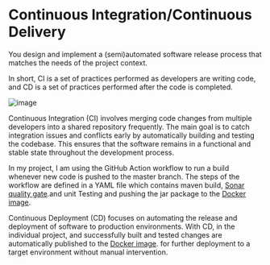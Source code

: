 # Continuous Integration/Continuous Delivery

You design and implement a (semi)automated software release process that matches the needs of the project context.


In short, CI is a set of practices performed as developers are writing code, and CD is a set of practices performed after the code is completed.

![image](https://github.com/SoleilUmwiza92/PortfolioS3/assets/124836754/a231161d-a33b-4d05-8479-c2375641a56a)



Continuous Integration (CI) involves merging code changes from multiple developers into a shared repository frequently. 
The main goal is to catch integration issues and conflicts early by automatically building and testing the codebase. 
This ensures that the software remains in a functional and stable state throughout the development process.

In my project, I am using the GitHub Action workflow to run a build whenever new code is pushed to the master branch. 
The steps of the workflow are defined in a YAML file which contains maven build, [Sonar quality gate](https://sonarcloud.io/organizations/soleilumwiza92/projects).and unit Testing and pushing the jar package to the [Docker image](https://hub.docker.com/repository/docker/soleilu/my_municipality/general).

Continuous Deployment (CD) focuses on automating the release and deployment of software to production environments.
With CD, in the individual project, and successfully built and tested changes are automatically published to the [Docker image](https://hub.docker.com/repository/docker/soleilu/my_municipality/general). for further deployment to a target environment without manual intervention. 
   


